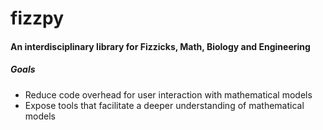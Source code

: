 # fizzpy

#### An interdisciplinary library for Fizzicks, Math, Biology and Engineering

##### Goals
* Reduce code overhead for user interaction with mathematical models
* Expose tools that facilitate a deeper understanding of mathematical models

